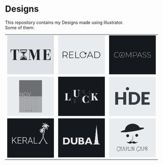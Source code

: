 # Designs
This repository contains my Designs made using Illustrator.<br>
Some of them:<br>
<table>
<tr><td><img src="./2020-11/png/16.11.2020.png"></td><td><img src="./2020-11/png/25.11.2020.png"></td><td><img src="./2020-12/png/12.12.2020.png"></td></tr>
<tr><td><img src="./2020-11/png/26.11.2020.png"></td><td><img src="./2020-12/png/06.12.2020.png"></td><td><img src="./2020-11/png/23.11.2020.png"></td></tr>
<tr><td><img src="./2020-12/png/25.12.2020.png"></td><td><img src="./2020-12/png/14.12.2020.png"></td><td><img src="./2020-11/png/18.11.2020.png"></td></tr>
</table>
